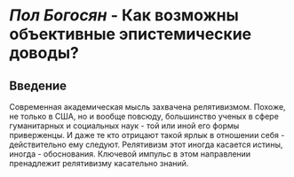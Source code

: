 # _Пол Богосян_ - Как возможны объективные эпистемические доводы?

## Введение

Современная академическая мысль захвачена релятивизмом. Похоже, не только в США, но и вообще повсюду, большинство ученых в сфере гуманитарных и социальных наук - той или иной его формы приверженцы. И даже те кто отрицают такой ярлык в отношении себя - действительно ему следуют. Релятивизм этот иногда касается истины, иногда - обоснования. Ключевой импульс в этом направлении пренадлежит релятивизму касательно знаний.
